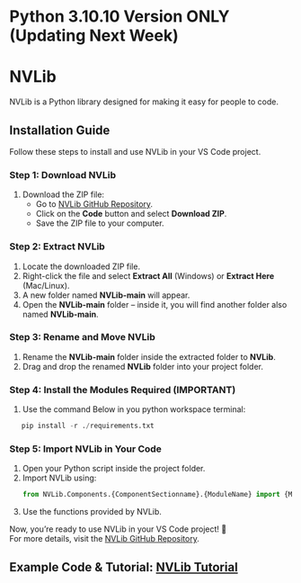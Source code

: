 # ****Python 3.10.10 Version ONLY (Updating Next Week)****

# NVLib

NVLib is a Python library designed for making it easy for people to code.

## Installation Guide

Follow these steps to install and use NVLib in your VS Code project.

### Step 1: Download NVLib
1. Download the ZIP file:
   - Go to [NVLib GitHub Repository](https://github.com/saineela/NVLib).
   - Click on the **Code** button and select **Download ZIP**.
   - Save the ZIP file to your computer.

### Step 2: Extract NVLib
1. Locate the downloaded ZIP file.
2. Right-click the file and select **Extract All** (Windows) or **Extract Here** (Mac/Linux).
3. A new folder named **NVLib-main** will appear.
4. Open the **NVLib-main** folder – inside it, you will find another folder also named **NVLib-main**.

### Step 3: Rename and Move NVLib
1. Rename the **NVLib-main** folder inside the extracted folder to **NVLib**.
2. Drag and drop the renamed **NVLib** folder into your project folder.

### Step 4: Install the Modules Required (IMPORTANT)
1. Use the command Below in you python workspace terminal:
```python
   pip install -r ./requirements.txt
   ```
### Step 5: Import NVLib in Your Code
1. Open your Python script inside the project folder.
2. Import NVLib using:
   ```python
   from NVLib.Components.{ComponentSectionname}.{ModuleName} import {ModuleClassName}
   ```
3. Use the functions provided by NVLib.

Now, you’re ready to use NVLib in your VS Code project! 🚀  
For more details, visit the [NVLib GitHub Repository](https://github.com/saineela/NVLib).

## Example Code & Tutorial: [NVLib Tutorial](https://github.com/saineela/NVLib/tree/python/Tutorial-Docs)
